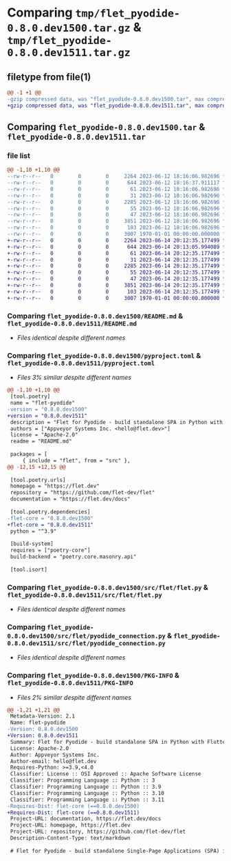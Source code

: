 # Comparing `tmp/flet_pyodide-0.8.0.dev1500.tar.gz` & `tmp/flet_pyodide-0.8.0.dev1511.tar.gz`

## filetype from file(1)

```diff
@@ -1 +1 @@
-gzip compressed data, was "flet_pyodide-0.8.0.dev1500.tar", max compression
+gzip compressed data, was "flet_pyodide-0.8.0.dev1511.tar", max compression
```

## Comparing `flet_pyodide-0.8.0.dev1500.tar` & `flet_pyodide-0.8.0.dev1511.tar`

### file list

```diff
@@ -1,10 +1,10 @@
--rw-r--r--   0        0        0     2264 2023-06-12 18:16:06.982696 flet_pyodide-0.8.0.dev1500/README.md
--rw-r--r--   0        0        0      644 2023-06-12 18:16:37.911117 flet_pyodide-0.8.0.dev1500/pyproject.toml
--rw-r--r--   0        0        0       61 2023-06-12 18:16:06.982696 flet_pyodide-0.8.0.dev1500/src/flet/__init__.py
--rw-r--r--   0        0        0       31 2023-06-12 18:16:06.982696 flet_pyodide-0.8.0.dev1500/src/flet/canvas/__init__.py
--rw-r--r--   0        0        0     2285 2023-06-12 18:16:06.982696 flet_pyodide-0.8.0.dev1500/src/flet/flet.py
--rw-r--r--   0        0        0       55 2023-06-12 18:16:06.982696 flet_pyodide-0.8.0.dev1500/src/flet/matplotlib_chart.py
--rw-r--r--   0        0        0       47 2023-06-12 18:16:06.982696 flet_pyodide-0.8.0.dev1500/src/flet/plotly_chart.py
--rw-r--r--   0        0        0     3851 2023-06-12 18:16:06.982696 flet_pyodide-0.8.0.dev1500/src/flet/pyodide_connection.py
--rw-r--r--   0        0        0      103 2023-06-12 18:16:06.982696 flet_pyodide-0.8.0.dev1500/src/flet/version.py
--rw-r--r--   0        0        0     3007 1970-01-01 00:00:00.000000 flet_pyodide-0.8.0.dev1500/PKG-INFO
+-rw-r--r--   0        0        0     2264 2023-06-14 20:12:35.177499 flet_pyodide-0.8.0.dev1511/README.md
+-rw-r--r--   0        0        0      644 2023-06-14 20:13:05.994089 flet_pyodide-0.8.0.dev1511/pyproject.toml
+-rw-r--r--   0        0        0       61 2023-06-14 20:12:35.177499 flet_pyodide-0.8.0.dev1511/src/flet/__init__.py
+-rw-r--r--   0        0        0       31 2023-06-14 20:12:35.177499 flet_pyodide-0.8.0.dev1511/src/flet/canvas/__init__.py
+-rw-r--r--   0        0        0     2285 2023-06-14 20:12:35.177499 flet_pyodide-0.8.0.dev1511/src/flet/flet.py
+-rw-r--r--   0        0        0       55 2023-06-14 20:12:35.177499 flet_pyodide-0.8.0.dev1511/src/flet/matplotlib_chart.py
+-rw-r--r--   0        0        0       47 2023-06-14 20:12:35.177499 flet_pyodide-0.8.0.dev1511/src/flet/plotly_chart.py
+-rw-r--r--   0        0        0     3851 2023-06-14 20:12:35.177499 flet_pyodide-0.8.0.dev1511/src/flet/pyodide_connection.py
+-rw-r--r--   0        0        0      103 2023-06-14 20:12:35.177499 flet_pyodide-0.8.0.dev1511/src/flet/version.py
+-rw-r--r--   0        0        0     3007 1970-01-01 00:00:00.000000 flet_pyodide-0.8.0.dev1511/PKG-INFO
```

### Comparing `flet_pyodide-0.8.0.dev1500/README.md` & `flet_pyodide-0.8.0.dev1511/README.md`

 * *Files identical despite different names*

### Comparing `flet_pyodide-0.8.0.dev1500/pyproject.toml` & `flet_pyodide-0.8.0.dev1511/pyproject.toml`

 * *Files 3% similar despite different names*

```diff
@@ -1,10 +1,10 @@
 [tool.poetry]
 name = "flet-pyodide"
-version = "0.8.0.dev1500"
+version = "0.8.0.dev1511"
 description = "Flet for Pyodide - build standalone SPA in Python with Flutter UI."
 authors = ["Appveyor Systems Inc. <hello@flet.dev>"]
 license = "Apache-2.0"
 readme = "README.md"
 
 packages = [
     { include = "flet", from = "src" },
@@ -12,15 +12,15 @@
 
 [tool.poetry.urls]
 homepage = "https://flet.dev"
 repository = "https://github.com/flet-dev/flet"
 documentation = "https://flet.dev/docs"
 
 [tool.poetry.dependencies]
-flet-core = "0.8.0.dev1500"
+flet-core = "0.8.0.dev1511"
 python = "^3.9"
 
 [build-system]
 requires = ["poetry-core"]
 build-backend = "poetry.core.masonry.api"
 
 [tool.isort]
```

### Comparing `flet_pyodide-0.8.0.dev1500/src/flet/flet.py` & `flet_pyodide-0.8.0.dev1511/src/flet/flet.py`

 * *Files identical despite different names*

### Comparing `flet_pyodide-0.8.0.dev1500/src/flet/pyodide_connection.py` & `flet_pyodide-0.8.0.dev1511/src/flet/pyodide_connection.py`

 * *Files identical despite different names*

### Comparing `flet_pyodide-0.8.0.dev1500/PKG-INFO` & `flet_pyodide-0.8.0.dev1511/PKG-INFO`

 * *Files 2% similar despite different names*

```diff
@@ -1,21 +1,21 @@
 Metadata-Version: 2.1
 Name: flet-pyodide
-Version: 0.8.0.dev1500
+Version: 0.8.0.dev1511
 Summary: Flet for Pyodide - build standalone SPA in Python with Flutter UI.
 License: Apache-2.0
 Author: Appveyor Systems Inc.
 Author-email: hello@flet.dev
 Requires-Python: >=3.9,<4.0
 Classifier: License :: OSI Approved :: Apache Software License
 Classifier: Programming Language :: Python :: 3
 Classifier: Programming Language :: Python :: 3.9
 Classifier: Programming Language :: Python :: 3.10
 Classifier: Programming Language :: Python :: 3.11
-Requires-Dist: flet-core (==0.8.0.dev1500)
+Requires-Dist: flet-core (==0.8.0.dev1511)
 Project-URL: documentation, https://flet.dev/docs
 Project-URL: homepage, https://flet.dev
 Project-URL: repository, https://github.com/flet-dev/flet
 Description-Content-Type: text/markdown
 
 # Flet for Pyodide - build standalone Single-Page Applications (SPA) in Python with Flutter UI
```

